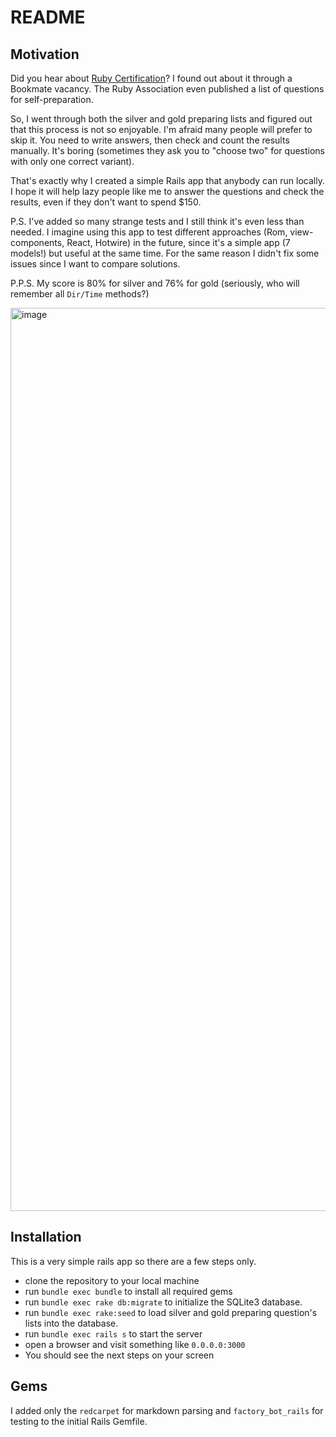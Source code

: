 README
====================================================================================================

Motivation
----------------------------------------------------------------------------------------------------

Did you hear about [Ruby Certification](https://www.ruby.or.jp/en/certification/examination/)? I found out about it through a Bookmate vacancy. The Ruby Association even published a list of questions for self-preparation.

So, I went through both the silver and gold preparing lists and figured out that this process is not so enjoyable. I'm afraid many people will prefer to skip it. You need to write answers, then check and count the results manually. It's boring (sometimes they ask you to "choose two" for questions with only one correct variant).

That's exactly why I created a simple Rails app that anybody can run locally. I hope it will help lazy people like me to answer the questions and check the results, even if they don't want to spend $150.

P.S. I've added so many strange tests and I still think it's even less than needed. I imagine using this app to test different approaches (Rom, view-components, React, Hotwire) in the future, since it's a simple app (7 models!) but useful at the same time. For the same reason I didn't fix some issues since I want to compare solutions.

P.P.S. My score is 80% for silver and 76% for gold (seriously, who will remember all `Dir/Time` methods?)

<img width="1445" alt="image" src="https://github.com/Krugloff/prep_test/assets/1621036/a42ebd7a-0595-4b6f-9926-971091276281">

Installation
----------------------------------------------------------------------------------------------------

This is a very simple rails app so there are a few steps only.

+ clone the repository to your local machine
+ run `bundle exec bundle` to install all required gems
+ run `bundle exec rake db:migrate`  to initialize the SQLite3 database.
+ run `bundle exec rake:seed` to load silver and gold preparing question's lists into the database.
+ run `bundle exec rails s` to start the server
+ open a browser and visit something like `0.0.0.0:3000`
+ You should see the next steps on your screen

Gems
----------------------------------------------------------------------------------------------------

I added only the `redcarpet` for markdown parsing and `factory_bot_rails` for testing to the initial Rails Gemfile.

